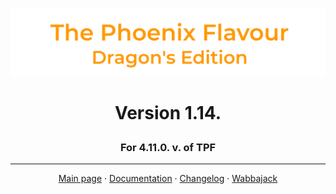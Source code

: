 ![image](images/Banner.png)
# <p align="center">Version 1.14.</p>
### <p align="center">For 4.11.0. v. of TPF</p>

---

<p align="center">
  <a href="https://www.nexusmods.com/skyrimspecialedition/mods/51973">Main page</a> ·
  <a href="DOCUMENTATION.md">Documentation</a> ·
  <a href="CHANGELOG.md">Changelog</a> ·
  <a href="WABBAJACK.md">Wabbajack</a>
</p>




